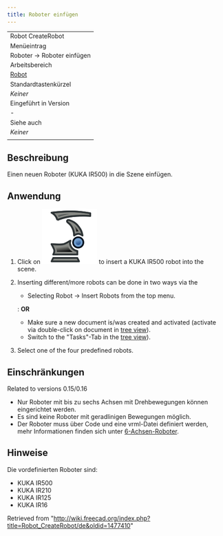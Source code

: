 ```yaml
---
title: Roboter einfügen
---
```


|                                                   |
| ------------------------------------------------- |
| Robot CreateRobot                                 |
| Menüeintrag                                       |
| Roboter → Roboter einfügen                        |
| Arbeitsbereich                                    |
| [Robot](/Robot_Workbench/de "Robot Workbench/de") |
| Standardtastenkürzel                              |
| _Keiner_                                          |
| Eingeführt in Version                             |
| -                                                 |
| Siehe auch                                        |
| _Keiner_                                          |
|                                                   |

## Beschreibung

Einen neuen Roboter (KUKA IR500) in die Szene einfügen.

## Anwendung

1. Click on ![](/src/assets/images/Robot_CreateRobot.svg) to insert a KUKA IR500 robot into the scene.
2. Inserting different/more robots can be done in two ways via the

   - Selecting Robot → Insert Robots from the top menu.

   : **OR**

   - Make sure a new document is/was created and activated (activate via double-click on document in [tree view](/Tree_view "Tree view")).
   - Switch to the "Tasks"-Tab in the [tree view](/Tree_view "Tree view")).

3. Select one of the four predefined robots.

## Einschränkungen

Related to versions 0.15/0.16

- Nur Roboter mit bis zu sechs Achsen mit Drehbewegungen können eingerichtet werden.
- Es sind keine Roboter mit geradlinigen Bewegungen möglich.
- Der Roboter muss über Code und eine vrml-Datei definiert werden, mehr Informationen finden sich unter [6-Achsen-Roboter](/Robot_6-Axis/de "Robot 6-Axis/de").

## Hinweise

Die vordefinierten Roboter sind:

- KUKA IR500
- KUKA IR210
- KUKA IR125
- KUKA IR16

Retrieved from "<http://wiki.freecad.org/index.php?title=Robot_CreateRobot/de&oldid=1477410>"
